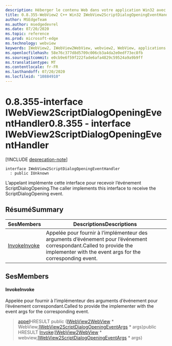 ```yaml
---
description: Héberger le contenu Web dans votre application Win32 avec le contrôle Microsoft Edge WebView2
title: 0.8.355-WebView2 C++ Win32 IWebView2ScriptDialogOpeningEventHandler
author: MSEdgeTeam
ms.author: msedgedevrel
ms.date: 07/20/2020
ms.topic: reference
ms.prod: microsoft-edge
ms.technology: webview
keywords: IWebView2, IWebView2WebView, webview2, WebView, applications Win32, Win32, Edge
ms.openlocfilehash: 58e76c377d8d5709c006cb3a4da2e0edf73ec8fb
ms.sourcegitcommit: e0cb9e6f59f222fade6afa4829c59524a9a9b9ff
ms.translationtype: MT
ms.contentlocale: fr-FR
ms.lasthandoff: 07/20/2020
ms.locfileid: "10884910"
---
```

# <span data-ttu-id="d3bc2-104">0.8.355-interface IWebView2ScriptDialogOpeningEventHandler</span><span class="sxs-lookup"><span data-stu-id="d3bc2-104">0.8.355 - interface IWebView2ScriptDialogOpeningEventHandler</span></span> 

[!INCLUDE [deprecation-note](../../includes/deprecation-note.md)]

```
interface IWebView2ScriptDialogOpeningEventHandler
  : public IUnknown
```

<span data-ttu-id="d3bc2-105">L’appelant implémente cette interface pour recevoir l’événement ScriptDialogOpening.</span><span class="sxs-lookup"><span data-stu-id="d3bc2-105">The caller implements this interface to receive the ScriptDialogOpening event.</span></span>

## <span data-ttu-id="d3bc2-106">Résumé</span><span class="sxs-lookup"><span data-stu-id="d3bc2-106">Summary</span></span>

 <span data-ttu-id="d3bc2-107">Ses</span><span class="sxs-lookup"><span data-stu-id="d3bc2-107">Members</span></span>                        | <span data-ttu-id="d3bc2-108">Descriptions</span><span class="sxs-lookup"><span data-stu-id="d3bc2-108">Descriptions</span></span>
--------------------------------|---------------------------------------------
[<span data-ttu-id="d3bc2-109">Invoke</span><span class="sxs-lookup"><span data-stu-id="d3bc2-109">Invoke</span></span>](#invoke) | <span data-ttu-id="d3bc2-110">Appelée pour fournir à l’implémenteur des arguments d’événement pour l’événement correspondant.</span><span class="sxs-lookup"><span data-stu-id="d3bc2-110">Called to provide the implementer with the event args for the corresponding event.</span></span>

## <span data-ttu-id="d3bc2-111">Ses</span><span class="sxs-lookup"><span data-stu-id="d3bc2-111">Members</span></span>

#### <span data-ttu-id="d3bc2-112">Invoke</span><span class="sxs-lookup"><span data-stu-id="d3bc2-112">Invoke</span></span> 

<span data-ttu-id="d3bc2-113">Appelée pour fournir à l’implémenteur des arguments d’événement pour l’événement correspondant.</span><span class="sxs-lookup"><span data-stu-id="d3bc2-113">Called to provide the implementer with the event args for the corresponding event.</span></span>

> <span data-ttu-id="d3bc2-114">[appel](#invoke)HRESULT public ([IWebView2WebView](IWebView2WebView.md) \* WebView,[IWebView2ScriptDialogOpeningEventArgs](IWebView2ScriptDialogOpeningEventArgs.md) \* args)</span><span class="sxs-lookup"><span data-stu-id="d3bc2-114">public HRESULT [Invoke](#invoke)([IWebView2WebView](IWebView2WebView.md) \* webview,[IWebView2ScriptDialogOpeningEventArgs](IWebView2ScriptDialogOpeningEventArgs.md) \* args)</span></span>

